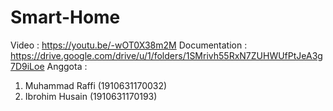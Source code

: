 # Smart-Home
Video : https://youtu.be/-wOT0X38m2M
Documentation : https://drive.google.com/drive/u/1/folders/1SMrivh55RxN7ZUHWUfPtJeA3g7D9iLoe
Anggota : 
1. Muhammad Raffi (1910631170032)
2. Ibrohim Husain (1910631170193)
